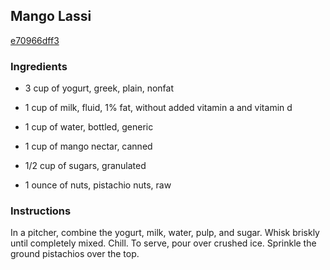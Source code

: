 ## Mango Lassi

[e70966dff3](https://recipeland.com/recipe/v/mango-lassi-39799)

### Ingredients

 - 3 cup of yogurt, greek, plain, nonfat

 - 1 cup of milk, fluid, 1% fat, without added vitamin a and vitamin d

 - 1 cup of water, bottled, generic

 - 1 cup of mango nectar, canned

 - 1/2 cup of sugars, granulated

 - 1 ounce of nuts, pistachio nuts, raw

### Instructions

In a pitcher, combine the yogurt, milk, water, pulp, and sugar. Whisk briskly until completely mixed. Chill. To serve, pour over crushed ice. Sprinkle the ground pistachios over the top.
